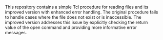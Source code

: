 This repository contains a simple Tcl procedure for reading files and its improved version with enhanced error handling. The original procedure fails to handle cases where the file does not exist or is inaccessible. The improved version addresses this issue by explicitly checking the return value of the open command and providing more informative error messages.